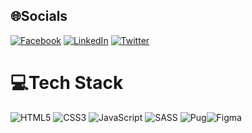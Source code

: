 ## 🌐Socials
[![Facebook](https://img.shields.io/badge/Facebook-%231877F2.svg?logo=Facebook&logoColor=white)](fb.com/100007299450521) [![LinkedIn](https://img.shields.io/badge/LinkedIn-%230077B5.svg?logo=linkedin&logoColor=white)](www.linkedin.com/in/quanto2001) [![Twitter](https://img.shields.io/badge/Twitter-%231DA1F2.svg?logo=Twitter&logoColor=white)](https://twitter.com/bitom9871) 

# 💻Tech Stack
![HTML5](https://img.shields.io/badge/html5-%23E34F26.svg?style=for-the-badge&logo=html5&logoColor=white) ![CSS3](https://img.shields.io/badge/css3-%231572B6.svg?style=for-the-badge&logo=css3&logoColor=white) ![JavaScript](https://img.shields.io/badge/javascript-%23323330.svg?style=for-the-badge&logo=javascript&logoColor=%23F7DF1E) ![SASS](https://img.shields.io/badge/SASS-hotpink.svg?style=for-the-badge&logo=SASS&logoColor=white) ![Pug](https://img.shields.io/badge/Pug-FFF?style=for-the-badge&logo=pug&logoColor=A86454)![Figma](https://img.shields.io/badge/figma-%23F24E1E.svg?style=for-the-badge&logo=figma&logoColor=white) 
